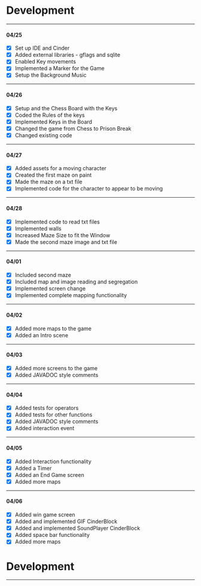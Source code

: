 # Development

---
#### 04/25
- [x] Set up IDE and Cinder
- [x] Added external libraries - gflags and sqlite
- [x] Enabled Key movements
- [x] Implemented a Marker for the Game
- [x] Setup the Background Music 
---
#### 04/26
- [x] Setup and the Chess Board with the Keys
- [x] Coded the Rules of the keys
- [x] Implemented Keys in the Board
- [x] Changed the game from Chess to Prison Break 
- [x] Changed existing code 
---
#### 04/27
- [x] Added assets for a moving character
- [x] Created the first maze on paint
- [x] Made the maze on a txt file
- [x] Implemented code for the character to appear to be moving 
---
#### 04/28
- [x] Implemented code to read txt files
- [x] Implemented walls
- [x] Increased Maze Size to fit the Window
- [x] Made the second maze image and txt file
---
#### 04/01
- [x] Included second maze
- [x] Included map and image reading and segregation
- [x] Implemented screen change
- [x] Implemented complete mapping functionality
---
#### 04/02
- [x] Added more maps to the game
- [x] Added an Intro scene
---
#### 04/03
- [x] Added more screens to the game
- [x] Added JAVADOC style comments
---
#### 04/04
- [x] Added tests for operators
- [x] Added tests for other functions
- [x] Added JAVADOC style comments
- [x] Added interaction event
---
#### 04/05
- [x] Added Interaction functionality
- [x] Added a Timer
- [x] Added an End Game screen
- [x] Added more maps
---
#### 04/06
- [x] Added win game screen
- [x] Added and implemented GIF CinderBlock
- [x] Added and implemented SoundPlayer CinderBlock
- [x] Added space bar functionality
- [x] Added more maps
# Development

---
